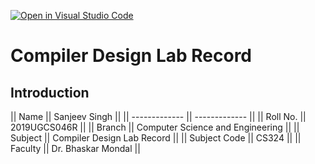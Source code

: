 [![Open in Visual Studio Code](https://classroom.github.com/assets/open-in-vscode-f059dc9a6f8d3a56e377f745f24479a46679e63a5d9fe6f495e02850cd0d8118.svg)](https://classroom.github.com/online_ide?assignment_repo_id=5517621&assignment_repo_type=AssignmentRepo)
   # Compiler Design Lab Record
   
   ## Introduction

|| Name          || Sanjeev Singh ||
|| ------------- || ------------- ||
|| Roll No.      || 2019UGCS046R  ||
|| Branch        || Computer Science and Engineering  ||
|| Subject       || Compiler Design Lab Record ||
|| Subject Code  || CS324 ||
|| Faculty       || Dr. Bhaskar Mondal  ||
